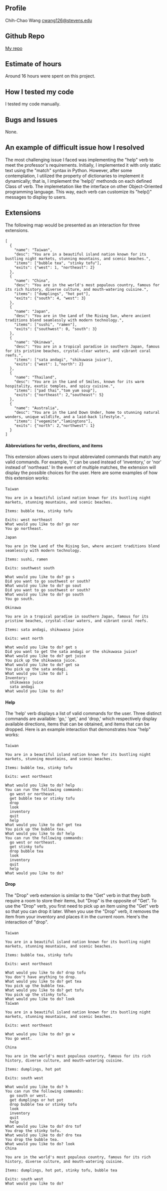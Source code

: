 ## Profile
Chih-Chao Wang cwang126@stevens.edu
## Github Repo
[My repo](https://github.com/chihchaow4456/SIT_CS515_Adventure)
## Estimate of hours
Around 16 hours were spent on this project.
## How I tested my code
I tested my code manually.
## Bugs and Issues
None.
## An example of difficult issue how I resolved
The most challenging issue I faced was implementing the "help" verb to meet the professor's requirements. Initially, I implemented it with only static text using the "match" syntax in Python. However, after some contemplation, I utilized the property of dictionaries to implement it dynamically; that is, I implement the 'help()' methonds on each defined Class of verb. The implemetation like the interface on other Object-Oriented programming language. This way, each verb can customize its "help()" messages to display to users.
## Extensions
The following map would be presented as an interaction for three extensions.
####
    [
      {
        "name": "Taiwan",
        "desc": "You are in a beautiful island nation known for its bustling night markets, stunning mountains, and scenic beaches.",
        "items": ["bubble tea", "stinky tofu"],
        "exits": {"west": 1, "northeast": 2}
      },
      {
        "name": "China",
        "desc": "You are in the world's most populous country, famous for its rich history, diverse culture, and mouth-watering cuisine.",
        "items": ["dumplings", "hot pot"],
        "exits": {"south": 4, "west": 3}
      },
      {
        "name": "Japan",
        "desc": "You are in the Land of the Rising Sun, where ancient traditions blend seamlessly with modern technology.",
        "items": ["sushi", "ramen"],
        "exits": {"southwest": 0, "south": 3}
      },
      {
        "name": "Okinawa",
        "desc": "You are in a tropical paradise in southern Japan, famous for its pristine beaches, crystal-clear waters, and vibrant coral reefs.",
        "items": ["sata andagi", "shikuwasa juice"],
        "exits": {"west": 1,"north": 2}
      },
      {
        "name": "Thailand",
        "desc": "You are in the Land of Smiles, known for its warm hospitality, exotic temples, and spicy cuisine.",
        "items": ["pad thai","tom yum soup"],
        "exits": {"northeast": 2,"southeast": 5}
      },
      {
        "name": "Australia",
        "desc": "You are in the Land Down Under, home to stunning natural wonders, unique wildlife, and a laid-back lifestyle.",
        "items": ["vegemite","lamingtons"],
        "exits": {"north": 2,"northwest": 1}
      }
    ]
####
#### Abbreviations for verbs, directions, and items
This extension allows users to input abbreviated commands that match any valid commands. For example, 'i' can be used instead of 'inventory,' or 'nor' instead of 'northeast.' In the event of multiple matches, the extension will display the possible choices for the user. Here are some examples of how this extension works:
####
    Taiwan

    You are in a beautiful island nation known for its bustling night markets, stunning mountains, and scenic beaches.

    Items: bubble tea, stinky tofu

    Exits: west northeast 
    What would you like to do? go nor
    You go northeast.

    Japan

    You are in the Land of the Rising Sun, where ancient traditions blend seamlessly with modern technology.

    Items: sushi, ramen

    Exits: southwest south 

    What would you like to do? go s
    Did you want to go southwest or south?
    What would you like to do? go sout
    Did you want to go southwest or south?
    What would you like to do? go south
    You go south.

    Okinawa
    
    You are in a tropical paradise in southern Japan, famous for its pristine beaches, crystal-clear waters, and vibrant coral reefs.
    
    Items: sata andagi, shikuwasa juice
    
    Exits: west north 
    
    What would you like to do? get s
    Did you want to get the sata andagi or the shikuwasa juice?
    What would you like to do? get juice
    You pick up the shikuwasa juice.
    What would you like to do? get sa
    You pick up the sata andagi.
    What would you like to do? i
    Inventory:
      shikuwasa juice
      sata andagi
    What would you like to do?
####

#### Help
The 'help' verb displays a list of valid commands for the user. Three distinct commands are available: 'go,' 'get,' and 'drop,' which respectively display available directions, items that can be obtained, and items that can be dropped. Here is an example interaction that demonstrates how "help" works:
####
    Taiwan
    
    You are in a beautiful island nation known for its bustling night markets, stunning mountains, and scenic beaches.
    
    Items: bubble tea, stinky tofu
    
    Exits: west northeast 
    
    What would you like to do? help
    You can run the following commands:
      go west or northeast.
      get bubble tea or stinky tofu
      drop 
      look
      inventory
      quit
      help
    What would you like to do? get tea
    You pick up the bubble tea.
    What would you like to do? help
    You can run the following commands:
      go west or northeast.
      get stinky tofu
      drop bubble tea
      look
      inventory
      quit
      help
    What would you like to do?
####

#### Drop
The "Drop" verb extension is similar to the "Get" verb in that they both require a room to store their items, but "Drop" is the opposite of "Get". To use the "Drop" verb, you first need to pick up an item using the "Get" verb so that you can drop it later. When you use the "Drop" verb, it removes the item from your inventory and places it in the current room. Here's the interaction of "drop".
####
    Taiwan

    You are in a beautiful island nation known for its bustling night markets, stunning mountains, and scenic beaches.
    
    Items: bubble tea, stinky tofu
    
    Exits: west northeast 
    
    What would you like to do? drop tofu
    You don't have anything to drop.
    What would you like to do? get tea
    You pick up the bubble tea.
    What would you like to do? get tofu
    You pick up the stinky tofu.
    What would you like to do? look
    Taiwan
    
    You are in a beautiful island nation known for its bustling night markets, stunning mountains, and scenic beaches.
    
    Exits: west northeast
    
    What would you like to do? go w
    You go west.
    
    China
    
    You are in the world's most populous country, famous for its rich history, diverse culture, and mouth-watering cuisine.
    
    Items: dumplings, hot pot
    
    Exits: south west
    
    What would you like to do? h
    You can run the following commands:
      go south or west.
      get dumplings or hot pot
      drop bubble tea or stinky tofu
      look
      inventory
      quit
      help
    What would you like to do? dro tof
    You drop the stinky tofu.
    What would you like to do? dro tea
    You drop the bubble tea.
    What would you like to do? look
    China
    
    You are in the world's most populous country, famous for its rich history, diverse culture, and mouth-watering cuisine.
    
    Items: dumplings, hot pot, stinky tofu, bubble tea
    
    Exits: south west 
    What would you like to do? 
####
